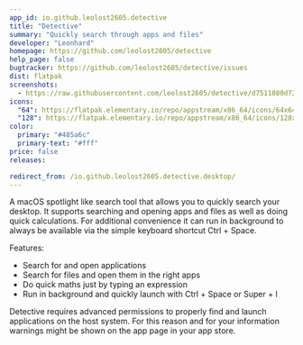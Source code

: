 ```yaml
---
app_id: io.github.leolost2605.detective
title: "Detective"
summary: "Quickly search through apps and files"
developer: "Leonhard"
homepage: https://github.com/leolost2605/detective
help_page: false
bugtracker: https://github.com/leolost2605/detective/issues
dist: flatpak
screenshots:
  - https://raw.githubusercontent.com/leolost2605/detective/d7511080d724dd81fdb430c0bde9d7748654dec5/data/screenshots/Main.png
icons:
  "64": https://flatpak.elementary.io/repo/appstream/x86_64/icons/64x64/io.github.leolost2605.detective.png
  "128": https://flatpak.elementary.io/repo/appstream/x86_64/icons/128x128/io.github.leolost2605.detective.png
color:
  primary: "#485a6c"
  primary-text: "#fff"
price: false
releases:

redirect_from: /io.github.leolost2605.detective.desktop/
---
```


<p>
      A macOS spotlight like search tool that allows you to quickly search your desktop. It supports searching and opening apps and files as well as doing quick calculations. For additional convenience it can run in background to always be available via the simple keyboard shortcut Ctrl + Space.
    </p>
<p>Features:</p>
<ul>
<li>Search for and open applications</li>
<li>Search for files and open them in the right apps</li>
<li>Do quick maths just by typing an expression</li>
<li>Run in background and quickly launch with Ctrl + Space or Super + l</li>
</ul>
<p>
      Detective requires advanced permissions to properly find and launch applications on the host system. For this reason and for your information warnings might be shown on the app page in your app store.
    </p>